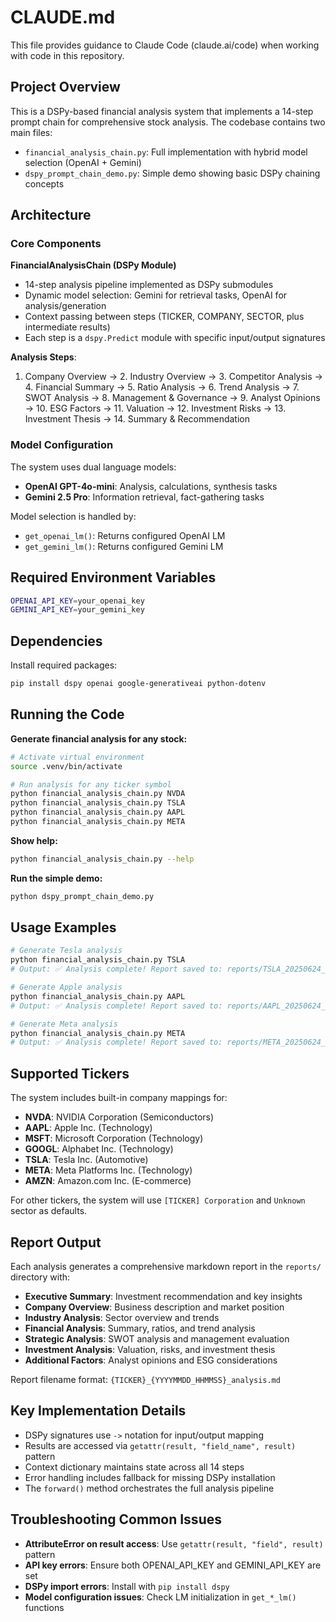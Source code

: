 # CLAUDE.md

This file provides guidance to Claude Code (claude.ai/code) when working with code in this repository.

## Project Overview

This is a DSPy-based financial analysis system that implements a 14-step prompt chain for comprehensive stock analysis. The codebase contains two main files:

- `financial_analysis_chain.py`: Full implementation with hybrid model selection (OpenAI + Gemini)
- `dspy_prompt_chain_demo.py`: Simple demo showing basic DSPy chaining concepts

## Architecture

### Core Components

**FinancialAnalysisChain (DSPy Module)**
- 14-step analysis pipeline implemented as DSPy submodules
- Dynamic model selection: Gemini for retrieval tasks, OpenAI for analysis/generation
- Context passing between steps (TICKER, COMPANY, SECTOR, plus intermediate results)
- Each step is a `dspy.Predict` module with specific input/output signatures

**Analysis Steps**:
1. Company Overview → 2. Industry Overview → 3. Competitor Analysis → 4. Financial Summary → 5. Ratio Analysis → 6. Trend Analysis → 7. SWOT Analysis → 8. Management & Governance → 9. Analyst Opinions → 10. ESG Factors → 11. Valuation → 12. Investment Risks → 13. Investment Thesis → 14. Summary & Recommendation

### Model Configuration

The system uses dual language models:
- **OpenAI GPT-4o-mini**: Analysis, calculations, synthesis tasks
- **Gemini 2.5 Pro**: Information retrieval, fact-gathering tasks

Model selection is handled by:
- `get_openai_lm()`: Returns configured OpenAI LM
- `get_gemini_lm()`: Returns configured Gemini LM

## Required Environment Variables

```bash
OPENAI_API_KEY=your_openai_key
GEMINI_API_KEY=your_gemini_key
```

## Dependencies

Install required packages:
```bash
pip install dspy openai google-generativeai python-dotenv
```

## Running the Code

**Generate financial analysis for any stock:**
```bash
# Activate virtual environment
source .venv/bin/activate

# Run analysis for any ticker symbol
python financial_analysis_chain.py NVDA
python financial_analysis_chain.py TSLA
python financial_analysis_chain.py AAPL
python financial_analysis_chain.py META
```

**Show help:**
```bash
python financial_analysis_chain.py --help
```

**Run the simple demo:**
```bash
python dspy_prompt_chain_demo.py
```

## Usage Examples

```bash
# Generate Tesla analysis
python financial_analysis_chain.py TSLA
# Output: ✅ Analysis complete! Report saved to: reports/TSLA_20250624_185032_analysis.md

# Generate Apple analysis  
python financial_analysis_chain.py AAPL
# Output: ✅ Analysis complete! Report saved to: reports/AAPL_20250624_185146_analysis.md

# Generate Meta analysis
python financial_analysis_chain.py META
# Output: ✅ Analysis complete! Report saved to: reports/META_20250624_185642_analysis.md
```

## Supported Tickers

The system includes built-in company mappings for:
- **NVDA**: NVIDIA Corporation (Semiconductors)
- **AAPL**: Apple Inc. (Technology)
- **MSFT**: Microsoft Corporation (Technology)
- **GOOGL**: Alphabet Inc. (Technology)
- **TSLA**: Tesla Inc. (Automotive)
- **META**: Meta Platforms Inc. (Technology)
- **AMZN**: Amazon.com Inc. (E-commerce)

For other tickers, the system will use `[TICKER] Corporation` and `Unknown` sector as defaults.

## Report Output

Each analysis generates a comprehensive markdown report in the `reports/` directory with:
- **Executive Summary**: Investment recommendation and key insights
- **Company Overview**: Business description and market position
- **Industry Analysis**: Sector overview and trends
- **Financial Analysis**: Summary, ratios, and trend analysis
- **Strategic Analysis**: SWOT analysis and management evaluation
- **Investment Analysis**: Valuation, risks, and investment thesis
- **Additional Factors**: Analyst opinions and ESG considerations

Report filename format: `{TICKER}_{YYYYMMDD_HHMMSS}_analysis.md`

## Key Implementation Details

- DSPy signatures use `->` notation for input/output mapping
- Results are accessed via `getattr(result, "field_name", result)` pattern
- Context dictionary maintains state across all 14 steps
- Error handling includes fallback for missing DSPy installation
- The `forward()` method orchestrates the full analysis pipeline

## Troubleshooting Common Issues

- **AttributeError on result access**: Use `getattr(result, "field", result)` pattern
- **API key errors**: Ensure both OPENAI_API_KEY and GEMINI_API_KEY are set
- **DSPy import errors**: Install with `pip install dspy`
- **Model configuration issues**: Check LM initialization in `get_*_lm()` functions